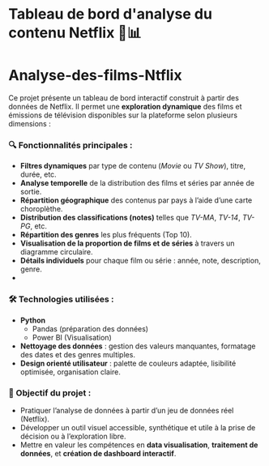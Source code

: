 # Tableau de bord d'analyse du contenu Netflix 🎥📊


# Analyse-des-films-Ntflix
Ce projet présente un tableau de bord interactif construit à partir des données de Netflix. Il permet une **exploration dynamique** des films et émissions de télévision disponibles sur la plateforme selon plusieurs dimensions :
### 🔍 Fonctionnalités principales :
* **Filtres dynamiques** par type de contenu (*Movie* ou *TV Show*), titre, durée, etc.
* **Analyse temporelle** de la distribution des films et séries par année de sortie.
* **Répartition géographique** des contenus par pays à l’aide d’une carte choroplèthe.
* **Distribution des classifications (notes)** telles que *TV-MA*, *TV-14*, *TV-PG*, etc.
* **Répartition des genres** les plus fréquents (Top 10).
* **Visualisation de la proportion de films et de séries** à travers un diagramme circulaire.
* **Détails individuels** pour chaque film ou série : année, note, description, genre.
* 
### 🛠️ Technologies utilisées :
* **Python**
  * Pandas (préparation des données)
  * Power BI (Visualisation)
* **Nettoyage des données** : gestion des valeurs manquantes, formatage des dates et des genres multiples.
* **Design orienté utilisateur** : palette de couleurs adaptée, lisibilité optimisée, organisation claire.

### 🎯 Objectif du projet :
* Pratiquer l’analyse de données à partir d’un jeu de données réel (Netflix).
* Développer un outil visuel accessible, synthétique et utile à la prise de décision ou à l’exploration libre.
* Mettre en valeur les compétences en **data visualisation**, **traitement de données**, et **création de dashboard interactif**.





